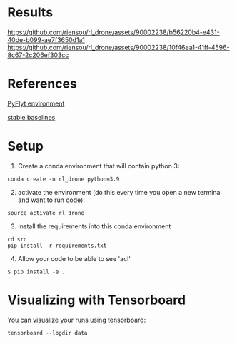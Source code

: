 # Results

https://github.com/riensou/rl_drone/assets/90002238/b56220b4-e431-40de-b099-ae7f3650d1a1
https://github.com/riensou/rl_drone/assets/90002238/10f46ea1-41ff-4596-8c67-2c206ef303cc

# References

[PyFlyt environment](https://jjshoots.github.io/PyFlyt/documentation/gym_envs/quadx_waypoints_env.html
)


[stable baselines](https://stable-baselines3.readthedocs.io/en/master/index.html)

# Setup

1. Create a conda environment that will contain python 3:
```
conda create -n rl_drone python=3.9
```

2. activate the environment (do this every time you open a new terminal and want to run code):
```
source activate rl_drone
```

3. Install the requirements into this conda environment
```
cd src
pip install -r requirements.txt
```

4. Allow your code to be able to see 'acl'
```
$ pip install -e .
```

# Visualizing with Tensorboard

You can visualize your runs using tensorboard:
```
tensorboard --logdir data
```
